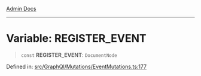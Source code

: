 [Admin Docs](/)

***

# Variable: REGISTER\_EVENT

> `const` **REGISTER\_EVENT**: `DocumentNode`

Defined in: [src/GraphQl/Mutations/EventMutations.ts:177](https://github.com/PalisadoesFoundation/talawa-admin/blob/main/src/GraphQl/Mutations/EventMutations.ts#L177)
